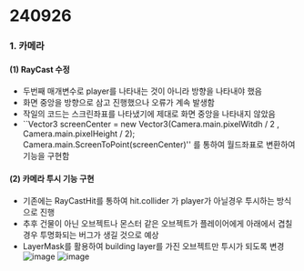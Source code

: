 # 240926
### 1. 카메라
#### (1) RayCast 수정
- 두번째 매개변수로 player를 나타내는 것이 아니라 방향을 나타내야 했음
- 화면 중앙을 방향으로 삼고 진행했으나 오류가 계속 발생함
- 작일의 코드는 스크린좌표를 나타냈기에 제대로 화면 중앙을 나타내지 않았음
- ``Vector3 screenCenter = new Vector3(Camera.main.pixelWitdh / 2 , Camera.main.pixelHeight / 2);
Camera.main.ScreenToPoint(screenCenter)'' 를 통하여 월드좌표로 변환하여 기능을 구현함

#### (2) 카메라 투시 기능 구현
- 기존에는 RayCastHit를 통하여 hit.collider 가 player가 아닐경우 투시하는 방식으로 진행
- 추후 건물이 아닌 오브젝트나 몬스터 같은 오브젝트가 플레이어에게 아래에서 겹칠경우 투명화되는 버그가 생길 것으로 예상
- LayerMask를 활용하여 building layer를 가진 오브젝트만 투시가 되도록 변경 <br>
![image](https://github.com/user-attachments/assets/31af77a5-560a-4bd7-887e-bf60ece29b53)
![image](https://github.com/user-attachments/assets/794b7aa0-25a4-4b9b-af25-52d26df779b0)
